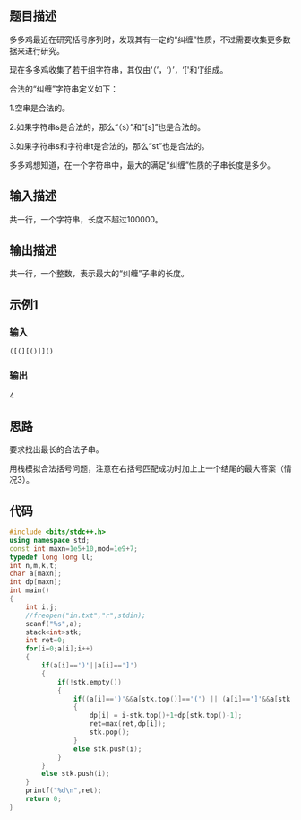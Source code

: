 ## 题目描述

多多鸡最近在研究括号序列时，发现其有一定的“纠缠”性质，不过需要收集更多数据来进行研究。

现在多多鸡收集了若干组字符串，其仅由‘（’，‘）’，‘['和‘]’组成。

合法的“纠缠”字符串定义如下：

1.空串是合法的。

2.如果字符串s是合法的，那么“（s）”和“[s]”也是合法的。

3.如果字符串s和字符串t是合法的，那么“st”也是合法的。

多多鸡想知道，在一个字符串中，最大的满足“纠缠”性质的子串长度是多少。

## 输入描述

共一行，一个字符串，长度不超过100000。

## 输出描述

共一行，一个整数，表示最大的“纠缠”子串的长度。

## 示例1

### 输入

```
([(][()]]()
```

### 输出

4

## 思路

要求找出最长的合法子串。

用栈模拟合法括号问题，注意在右括号匹配成功时加上上一个结尾的最大答案（情况3）。

## 代码

```c++
#include <bits/stdc++.h>
using namespace std;
const int maxn=1e5+10,mod=1e9+7;
typedef long long ll;
int n,m,k,t;
char a[maxn];
int dp[maxn];
int main()
{
    int i,j;
    //freopen("in.txt","r",stdin);
    scanf("%s",a);
    stack<int>stk;
    int ret=0;
    for(i=0;a[i];i++)
    {
        if(a[i]==')'||a[i]==']')
        {
            if(!stk.empty())
            {
                if((a[i]==')'&&a[stk.top()]=='(') || (a[i]==']'&&a[stk.top()]=='['))
                {
                    dp[i] = i-stk.top()+1+dp[stk.top()-1];
                    ret=max(ret,dp[i]);
                    stk.pop();
                }
                else stk.push(i);
            }
        }
        else stk.push(i);
    }
    printf("%d\n",ret);
    return 0;
}
```

